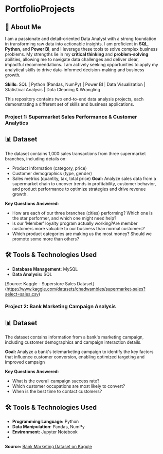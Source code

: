 # PortfolioProjects


## 👋 About Me
I am a passionate and detail-oriented Data Analyst with a strong foundation in transforming raw data into actionable insights. I am proficient in **SQL**, **Python**, and **Power BI**, and I leverage these tools to solve complex business problems. My strengths lie in my **critical thinking** and **problem-solving** abilities, allowing me to navigate data challenges and deliver clear, impactful recommendations.
I am actively seeking opportunities to apply my analytical skills to drive data-informed decision-making and business growth.

**Skills:** SQL | Python (Pandas, NumPy) | Power BI | Data Visualization | Statistical Analysis | Data Cleaning & Wrangling

This repository contains two end-to-end data analysis projects, each demonstrating a different set of skills and business applications.

### Project 1: Supermarket Sales Performance & Customer Analytics

## 📊 Dataset
The dataset contains 1,000 sales transactions from three supermarket branches, including details on:
- Product information (category, price)
- Customer demographics (type, gender)
- Sales metrics (quantity, tax, total price)
**Goal:** Analyze sales data from a supermarket chain to uncover trends in profitability, customer behavior, and product performance to optimize strategies and drive revenue growth.

**Key Questions Answered:**
- How are each of our three branches (cities) performing? Which one is the star performer, and which one might need help?
- Is our 'Member' loyalty program actually working?Are member customers more valuable to our business than normal customers?
- Which product categories are making us the most money? Should we promote some more than others?

## 🛠️ Tools & Technologies Used
- **Database Management:** MySQL
- **Data Analysis:** SQL


[Source: Kaggle - Superstore Sales Dataset] (https://www.kaggle.com/datasets/chadwambles/supermarket-sales?select=sales.csv)

### Project 2: Bank Marketing Campaign Analysis

## 📊 Dataset
The dataset contains information from a bank's marketing campaign, including customer demographics and campaign interaction details.

**Goal:** Analyze a bank's telemarketing campaign to identify the key factors that influence customer conversion, enabling optimized targeting and improved campaign 

**Key Questions Answered:**
- What is the overall campaign success rate?
- Which customer occupations are most likely to convert?
- When is the best time to contact customers?

## 🛠️ Tools & Technologies Used
- **Programming Language:** Python
- **Data Manipulation:** Pandas, NumPy
- **Environment:** Jupyter Notebook
- 
**Source:** [Bank Marketing Dataset on Kaggle](https://www.kaggle.com/datasets/yaminh/bank-marketing-campaign-dataset?select=dataset.csv)

